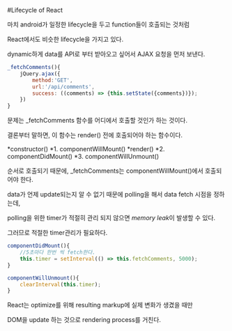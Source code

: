 #Lifecycle of React

마치 android가 일정한 lifecycle을 두고 function들이 호출되는 것처럼

React에서도 비슷한 lifecycle을 가지고 있다. 

dynamic하게 data를 API로 부터 받아오고 싶어서 AJAX 요청을 먼저 보낸다. 

```javascript
_fetchComments(){
	jQuery.ajax({
		method:'GET',
		url:'/api/comments',
		success: ((comments) => {this.setState({comments})});
	})
}
```

문제는 _fetchComments 함수를 어디에서 호출할 것인가 하는 것이다. 

결론부터 말하면, 이 함수는 render() 전에 호출되어야 하는 함수이다. 

*constructor()
*1. componentWillMount()
*render()
*2. componentDidMount()
*3. componentWillUnmount()

순서로 호출되기 때문에, _fetchComments는 componentWillMount()에서 호출되어야 한다.

data가 언제 update되는지 알 수 없기 때문에 polling을 해서 data fetch 시점을 정하는데, 

polling을 위한 timer가 적절히 관리 되지 않으면 *memory leak*이 발생할 수 있다. 

그러므로 적절한 timer관리가 필요하다. 

```javascript
componentDidMount(){
	//5초마다 한번 씩 fetch한다. 
	this.timer = setInterval(() => this.fetchComments, 5000);
}

componentWillUnmount(){
	clearInterval(this.timer);
}
```

React는 optimize를 위해 resulting markup에 실제 변화가 생겼을 때만 

DOM을 update 하는 것으로 rendering process를 거친다.